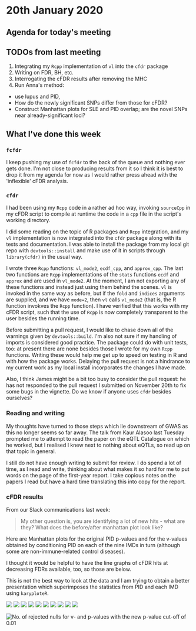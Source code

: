 
# 20th January 2020

## Agenda for today's meeting

## TODOs from last meeting 

1. Integrating my `Rcpp` implementation of `vl` into the `cfdr` package
2. Writing on FDR, BH, etc.
3. Interrogating the cFDR results after removing the MHC
4. Run Anna's method: 
  * use lupus and PID, 
  * How do the newly significant SNPs differ from those for cFDR? 
  * Construct Manhattan plots for SLE and PID overlap; are the novel SNPs near already-significant loci?

## What I've done this week

### `fcfdr` 

I keep pushing my use of `fcfdr` to the back of the queue and nothing ever gets done. I'm not close to producing results from it so I think it is best to drop it from my agenda for now as I would rather press ahead with the 'inflexible' cFDR analysis. 

### `cfdr`

I had been using my `Rcpp` code in a rather ad hoc way, invoking `sourceCpp` in my cFDR script to compile at runtime the code in a `cpp` file in the script's working directory.

I did some reading on the topic of R packages and `Rcpp` integration, and my `vl` implementation is now integrated into the `cfdr` package along with its tests and documentation. I was able to install the package from my local git repo with `devtools::install` and make use of it in scripts through `library(cfdr)` in the usual way. 

I wrote three `Rcpp` functions: `vl_mode2`, `ecdf_cpp`, and `approx_cpp`. The last two functions are `Rcpp` implementations of the `stats` functions `ecdf` and `approx` and are used in `vl_mode2`. At the moment, I am not exporting any of these functions and instead just using them behind the scenes. `vl` is invoked in the same way as before, but if the `fold` and `indices` arguments are supplied, and we have `mode=2`, then `vl` calls `vl_mode2` (that is, the R function invokves the `Rcpp` function). I have verified that this works with my cFDR script, such that the use of `Rcpp` is now completely transparent to the user besides the running time.

Before submitting a pull request, I would like to chase down all of the warnings given by `devtools::build`. I'm also not sure if my handling of imports is considered good practice. The package could do with unit tests, too: at present there are none besides those I wrote for my own `Rcpp` functions. Writing these would help me get up to speed on testing in R and with how the package works. Delaying the pull request is not a hindrance to my current work as my local install incorporates the changes I have made.

Also, I think James might be a bit too busy to consider the pull request: he has not responded to the pull request I submitted on November 20th to fix some bugs in the vignette. Do we know if anyone uses `cfdr` besides ourselves?

### Reading and writing

My thoughts have turned to those steps which lie downstream of GWAS as this no longer seems so far away. The talk from Kaur Alasoo last Tuesday prompted me to attempt to read the paper on the eQTL Catalogue on which he worked, but I realised I knew next to nothing about eQTLs, so read up on that topic in general.   

I still do not have enough writing to submit for review. I do spend a lot of time, as I read and write, thinking about what makes it so hard for me to put words on the page of the first-year report. I take copious notes on the papers I read but have a hard time translating this into copy for the report.

### cFDR results

From our Slack communications last week:

>My other question is, you are identifying a lot of new hits - what are they?  What does the before/after manhattan plot look like?

Here are Manhattan plots for the original PID p-values and for the v-values obtained by conditioning PID on each of the nine IMDs in turn (although some are non-immune-related control diseases).

I thought it would be helpful to have the line graphs of cFDR hits at decreasing FDRs available, too, so those are below.

This is not the best way to look at the data and I am trying to obtain a better presentation which superimposes the statistics from PID and each IMD using `karyploteR`. 

![](/images/200121/pid_sansMHC_manhattan.png)
![](/images/200121/aster_pid_sansMHC_manhattan.png)
![](/images/200121/cad_pid_sansMHC_manhattan.png)
![](/images/200121/cd_pid_sansMHC_manhattan.png)
![](/images/200121/ra_okada_1_pid_sansMHC_manhattan.png)
![](/images/200121/sle_pid_sansMHC_manhattan.png)
![](/images/200121/t1d_pid_sansMHC_manhattan.png)
![](/images/200121/t2d_pid_sansMHC_manhattan.png)
![](/images/200121/uc_pid_sansMHC_manhattan.png)
![](/images/200121/ukbb_asthma_pid_sansMHC_manhattan.png)

![No. of rejected nulls for v- and p-values with the new p-value cut-off of 0.01](/images/130121/pid_cfdr_1e-2.png)
